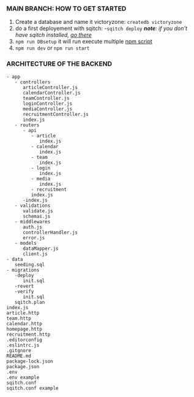 ### MAIN BRANCH: HOW TO GET STARTED
1. Create a database and name it victoryzone:
  `createdb victoryzone`
2. do a first deployement with sqitch:
   -`sqitch deploy`
   ***note**: if you don't have sqitch installed, [go there](https://sqitch.org/download/)*
3. `npm run DBsetup` it will run execute multiple [npm script](package.json)
4. `npm run dev` or `npm run start`



### ARCHITECTURE OF THE BACKEND
```
- app
   - controllers
      articleController.js
      calendarController.js
      teamController.js
      loginController.js
      mediaController.js
      recruitmentController.js
      index.js
   - routers
      - api
         - article
            index.js
         - calendar
            index.js
         - team
            index.js
         - login
            index.js
         - media
            index.js
         - recruitment
         index.js
      -index.js
   - validations
      validate.js
      schemas.js
   - middlewares
      auth.js
      controllerHandler.js
      error.js
   - models
      dataMapper.js
      client.js
- data
   seeding.sql
- migrations
   -deploy
      init.sql
   -revert
   -verify
      init.sql
   sqitch.plan
index.js
article.http
team.http
calendar.http
homepage.http
recruitment.http
.editorconfig
.eslintrc.js
.gitgnore
README.md
package-lock.json
package.json
.env
.env example
sqitch.conf
sqitch.conf example

```
